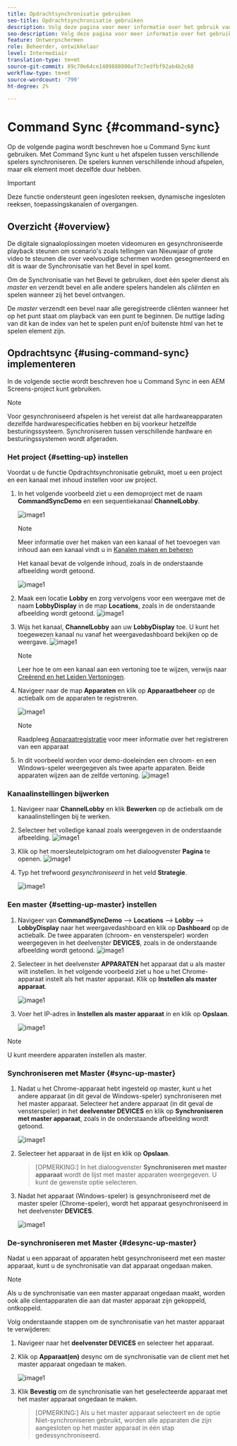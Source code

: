 ```yaml
---
title: Opdrachtsynchronisatie gebruiken
seo-title: Opdrachtsynchronisatie gebruiken
description: Volg deze pagina voor meer informatie over het gebruik van Command Sync.
seo-description: Volg deze pagina voor meer informatie over het gebruik van Command Sync.
feature: Ontwerpschermen
role: Beheerder, ontwikkelaar
level: Intermediair
translation-type: tm+mt
source-git-commit: 89c70e64ce1409888800af7c7edfbf92ab4b2c68
workflow-type: tm+mt
source-wordcount: '799'
ht-degree: 2%

---
```



# Command Sync {#command-sync}

Op de volgende pagina wordt beschreven hoe u Command Sync kunt gebruiken. Met Command Sync kunt u het afspelen tussen verschillende spelers synchroniseren. De spelers kunnen verschillende inhoud afspelen, maar elk element moet dezelfde duur hebben.

>[!IMPORTANT]
>
>Deze functie ondersteunt geen ingesloten reeksen, dynamische ingesloten reeksen, toepassingskanalen of overgangen.

## Overzicht {#overview}

De digitale signaaloplossingen moeten videomuren en gesynchroniseerde playback steunen om scenario&#39;s zoals tellingen van Nieuwjaar of grote video te steunen die over veelvoudige schermen worden gesegmenteerd en dit is waar de Synchronisatie van het Bevel in spel komt.

Om de Synchronisatie van het Bevel te gebruiken, doet één speler dienst als *master* en verzendt bevel en alle andere spelers handelen als *cliënten* en spelen wanneer zij het bevel ontvangen.

De *master* verzendt een bevel naar alle geregistreerde cliënten wanneer het op het punt staat om playback van een punt te beginnen. De nuttige lading van dit kan de index van het te spelen punt en/of buitenste html van het te spelen element zijn.

## Opdrachtsync {#using-command-sync} implementeren

In de volgende sectie wordt beschreven hoe u Command Sync in een AEM Screens-project kunt gebruiken.

>[!NOTE]
>
>Voor gesynchroniseerd afspelen is het vereist dat alle hardwareapparaten dezelfde hardwarespecificaties hebben en bij voorkeur hetzelfde besturingssysteem. Synchroniseren tussen verschillende hardware en besturingssystemen wordt afgeraden.

### Het project {#setting-up} instellen

Voordat u de functie Opdrachtsynchronisatie gebruikt, moet u een project en een kanaal met inhoud instellen voor uw project.

1. In het volgende voorbeeld ziet u een demoproject met de naam **CommandSyncDemo** en een sequentiekanaal **ChannelLobby**.

   ![image1](assets/command-sync/command-sync1-1.png)

   >[!NOTE]
   >
   >Meer informatie over het maken van een kanaal of het toevoegen van inhoud aan een kanaal vindt u in [Kanalen maken en beheren](/help/user-guide/managing-channels.md)

   Het kanaal bevat de volgende inhoud, zoals in de onderstaande afbeelding wordt getoond.

   ![image1](assets/command-sync/command-sync2-1.png)

1. Maak een locatie **Lobby** en zorg vervolgens voor een weergave met de naam **LobbyDisplay** in de map **Locations**, zoals in de onderstaande afbeelding wordt getoond.
   ![image1](assets/command-sync/command-sync3-1.png)

1. Wijs het kanaal, **ChannelLobby** aan uw **LobbyDisplay** toe. U kunt het toegewezen kanaal nu vanaf het weergavedashboard bekijken op de weergave.
   ![image1](assets/command-sync/command-sync4-1.png)

   >[!NOTE]
   >
   >Leer hoe te om een kanaal aan een vertoning toe te wijzen, verwijs naar [Creërend en het Leiden Vertoningen](/help/user-guide/managing-displays.md).

1. Navigeer naar de map **Apparaten** en klik op **Apparaatbeheer** op de actiebalk om de apparaten te registreren.

   ![image1](assets/command-sync5.png)

   >[!NOTE]
   >
   >Raadpleeg [Apparaatregistratie](/help/user-guide/device-registration.md) voor meer informatie over het registreren van een apparaat

1. In dit voorbeeld worden voor demo-doeleinden een chroom- en een Windows-speler weergegeven als twee aparte apparaten. Beide apparaten wijzen aan de zelfde vertoning.
   ![image1](assets/command-sync6.png)

### Kanaalinstellingen bijwerken

1. Navigeer naar **ChannelLobby** en klik **Bewerken** op de actiebalk om de kanaalinstellingen bij te werken.

1. Selecteer het volledige kanaal zoals weergegeven in de onderstaande afbeelding.
   ![image1](assets/command-sync/command-sync7-1.png)

1. Klik op het moersleutelpictogram om het dialoogvenster **Pagina** te openen.
   ![image1](assets/command-sync/command-sync8-1.png)

1. Typ het trefwoord *gesynchroniseerd* in het veld **Strategie**.

   ![image1](assets/command-sync/command-sync9-1.png)


### Een master {#setting-up-master} instellen

1. Navigeer van **CommandSyncDemo** —> **Locations** —> **Lobby** —> **LobbyDisplay** naar het weergavedashboard en klik op **Dashboard** op de actiebalk.
De twee apparaten (chroom- en vensterspeler) worden weergegeven in het deelvenster **DEVICES**, zoals in de onderstaande afbeelding wordt getoond.
   ![image1](assets/command-sync/command-sync10-1.png)

1. Selecteer in het deelvenster **APPARATEN** het apparaat dat u als master wilt instellen. In het volgende voorbeeld ziet u hoe u het Chrome-apparaat instelt als het master apparaat. Klik op **Instellen als master apparaat**.

   ![image1](assets/command-sync/command-sync11-1.png)

1. Voer het IP-adres in **Instellen als master apparaat** in en klik op **Opslaan**.

   ![image1](assets/command-sync/command-sync12-1.png)

>[!NOTE]
>
>U kunt meerdere apparaten instellen als master.

### Synchroniseren met Master {#sync-up-master}

1. Nadat u het Chrome-apparaat hebt ingesteld op master, kunt u het andere apparaat (in dit geval de Windows-speler) synchroniseren met het master apparaat.
Selecteer het andere apparaat (in dit geval de vensterspeler) in het **deelvenster DEVICES** en klik op **Synchroniseren met master apparaat**, zoals in de onderstaande afbeelding wordt getoond.

   ![image1](assets/command-sync/command-sync13-1.png)

1. Selecteer het apparaat in de lijst en klik op **Opslaan**.

   >[OPMERKING:]
   > In het dialoogvenster **Synchroniseren met master apparaat** wordt de lijst met master apparaten weergegeven. U kunt de gewenste optie selecteren.

1. Nadat het apparaat (Windows-speler) is gesynchroniseerd met de master speler (Chrome-speler), wordt het apparaat gesynchroniseerd in het deelvenster **DEVICES**.

   ![image1](assets/command-sync/command-sync14-1.png)

### De-synchroniseren met Master {#desync-up-master}

Nadat u een apparaat of apparaten hebt gesynchroniseerd met een master apparaat, kunt u de synchronisatie van dat apparaat ongedaan maken.

>[!NOTE]
>
>Als u de synchronisatie van een master apparaat ongedaan maakt, worden ook alle clientapparaten die aan dat master apparaat zijn gekoppeld, ontkoppeld.

Volg onderstaande stappen om de synchronisatie van het master apparaat te verwijderen:

1. Navigeer naar het **deelvenster DEVICES** en selecteer het apparaat.

1. Klik op **Apparaat(en)** desync om de synchronisatie van de client met het master apparaat ongedaan te maken.

   ![image1](assets/command-sync/command-sync15-1.png)

1. Klik **Bevestig** om de synchronisatie van het geselecteerde apparaat met het master apparaat ongedaan te maken.

   >[OPMERKING:]
   > Als u het master apparaat selecteert en de optie Niet-synchroniseren gebruikt, worden alle apparaten die zijn aangesloten op het master apparaat in één stap gedessynchroniseerd.
